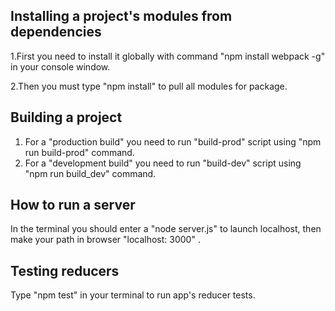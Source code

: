 ## Installing a project's modules from dependencies

1.First you need to install it globally with command "npm install webpack -g" in your console window.

2.Then you must type "npm install" to pull all modules for package.

## Building a project

1. For a "production build" you need to run "build-prod" script using "npm run build-prod" command.
2. For a "development build" you need to run "build-dev" script using "npm run build_dev" command.

## How to run a server

In the terminal you should enter a "node server.js" to launch localhost, then make your path in browser "localhost: 3000" .

## Testing reducers

Type "npm test" in your terminal to run app's reducer tests.

